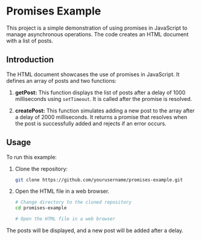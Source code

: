 # Promises Example

This project is a simple demonstration of using promises in JavaScript to manage asynchronous operations. The code creates an HTML document with a list of posts.

## Introduction

The HTML document showcases the use of promises in JavaScript. It defines an array of posts and two functions:

1. **getPost:** This function displays the list of posts after a delay of 1000 milliseconds using `setTimeout`. It is called after the promise is resolved.

2. **createPost:** This function simulates adding a new post to the array after a delay of 2000 milliseconds. It returns a promise that resolves when the post is successfully added and rejects if an error occurs.

## Usage

To run this example:

1. Clone the repository:

    ```bash
    git clone https://github.com/yourusername/promises-example.git
    ```

2. Open the HTML file in a web browser.

    ```bash
    # Change directory to the cloned repository
    cd promises-example

    # Open the HTML file in a web browser
    ```

The posts will be displayed, and a new post will be added after a delay.

